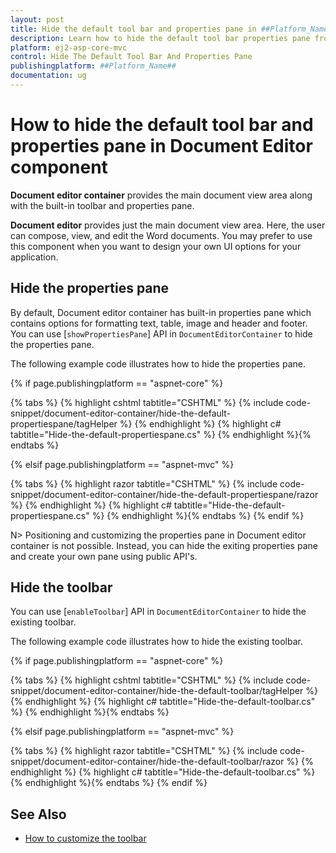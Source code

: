 ```yaml
---
layout: post
title: Hide the default tool bar and properties pane in ##Platform_Name## Document Editor Component
description: Learn how to hide the default tool bar properties pane from the Syncfusion ##Platform_Name## Document Editor Component
platform: ej2-asp-core-mvc
control: Hide The Default Tool Bar And Properties Pane
publishingplatform: ##Platform_Name##
documentation: ug
---
```


# How to hide the default tool bar and properties pane in Document Editor component

**Document editor container** provides the main document view area along with the built-in toolbar and properties pane.

**Document editor** provides just the main document view area. Here, the user can compose, view, and edit the Word documents. You may prefer to use this component when you want to design your own UI options for your application.

## Hide the properties pane

By default, Document editor container has built-in properties pane which contains options for formatting text, table, image and header and footer. You can use [`showPropertiesPane`] API in `DocumentEditorContainer` to hide the properties pane.

The following example code illustrates how to hide the properties pane.

{% if page.publishingplatform == "aspnet-core" %}

{% tabs %}
{% highlight cshtml tabtitle="CSHTML" %}
{% include code-snippet/document-editor-container/hide-the-default-propertiespane/tagHelper %}
{% endhighlight %}
{% highlight c# tabtitle="Hide-the-default-propertiespane.cs" %}
{% endhighlight %}{% endtabs %}

{% elsif page.publishingplatform == "aspnet-mvc" %}

{% tabs %}
{% highlight razor tabtitle="CSHTML" %}
{% include code-snippet/document-editor-container/hide-the-default-propertiespane/razor %}
{% endhighlight %}
{% highlight c# tabtitle="Hide-the-default-propertiespane.cs" %}
{% endhighlight %}{% endtabs %}
{% endif %}

N> Positioning and customizing the properties pane in Document editor container is not possible. Instead, you can hide the exiting properties pane and create your own pane using public API's.

## Hide the toolbar

You can use [`enableToolbar`] API in `DocumentEditorContainer` to hide the existing toolbar.

The following example code illustrates how to hide the existing toolbar.

{% if page.publishingplatform == "aspnet-core" %}

{% tabs %}
{% highlight cshtml tabtitle="CSHTML" %}
{% include code-snippet/document-editor-container/hide-the-default-toolbar/tagHelper %}
{% endhighlight %}
{% highlight c# tabtitle="Hide-the-default-toolbar.cs" %}
{% endhighlight %}{% endtabs %}

{% elsif page.publishingplatform == "aspnet-mvc" %}

{% tabs %}
{% highlight razor tabtitle="CSHTML" %}
{% include code-snippet/document-editor-container/hide-the-default-toolbar/razor %}
{% endhighlight %}
{% highlight c# tabtitle="Hide-the-default-toolbar.cs" %}
{% endhighlight %}{% endtabs %}
{% endif %}

## See Also

* [How to customize the toolbar](../../document-editor/how-to/customize-tool-bar)